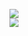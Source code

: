 [![](https://img.shields.io/badge/Made%20With-Github%20Spray-lightgrey.svg?style=for-the-badge&logo=github)](https://github.com/Annihil/github-spray#30361)  
[![](https://i.imgur.com/2DrTn0Z.gif)](https://github.com/Annihil/github-spray)